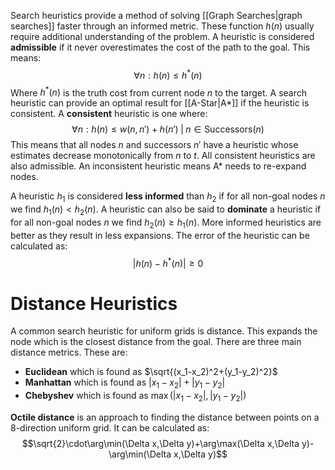Search heuristics provide a method of solving [[Graph Searches|graph searches]] faster through an informed metric. These function $h(n)$ usually require additional understanding of the problem. A heuristic is considered **admissible** if it never overestimates the cost of the path to the goal. This means: 
$$\forall n:h(n)\leq h^*(n)$$
Where $h^*(n)$ is the truth cost from current node $n$ to the target. A search heuristic can provide an optimal result for [[A-Star|A*]] if the heuristic is consistent. A **consistent** heuristic is one where: 
$$\forall n:h(n)\leq w(n,n')+h(n')\;|\;n\in\text{Successors}(n)$$
This means that all nodes $n$ and successors $n'$ have a heuristic whose estimates decrease monotonically from $n$ to $t$. All consistent heuristics are also admissible. An inconsistent heuristic means A* needs to re-expand nodes.

A heuristic $h_1$ is considered **less informed** than $h_2$ if for all non-goal nodes $n$ we find $h_1(n)<h_2(n)$. A heuristic can also be said to **dominate** a heuristic if for all non-goal nodes $n$ we find $h_2(n)\geq h_1(n)$. More informed heuristics are better as they result in less expansions. The error of the heuristic can be calculated as: 
$$|h(n)-h^*(n)|\geq0$$

# Distance Heuristics
A common search heuristic for uniform grids is distance. This expands the node which is the closest distance from the goal. There are three main distance metrics. These are:
- **Euclidean** which is found as $\sqrt{(x_1-x_2)^2+(y_1-y_2)^2}$
- **Manhattan** which is found as $|x_1-x_2|+|y_1-y_2|$
- **Chebyshev** which is found as $\max(|x_1-x_2|,|y_1-y_2|)$

**Octile distance** is an approach to finding the distance between points on a 8-direction uniform grid. It can be calculated as: 
$$\sqrt{2}\cdot\arg\min(\Delta x,\Delta y)+\arg\max(\Delta x,\Delta y)-\arg\min(\Delta x,\Delta y)$$
